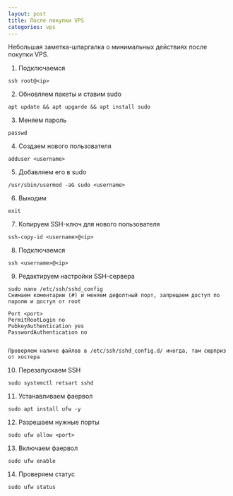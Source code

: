 ```yaml
---
layout: post
title: После покупки VPS
categories: vps
---
```

Небольшая заметка-шпаргалка о минимальных действиях после покупки VPS.

1. Подключаемся
```
ssh root@<ip>
```
2. Обновляем пакеты и ставим sudo
```
apt update && apt upgarde && apt install sudo
```
3. Меняем пароль
```
passwd
```
4. Создаем нового пользователя
```
adduser <username>
```
5. Добавляем его в sudo
```
/usr/sbin/usermod -aG sudo <username>
```
6. Выходим
```
exit
```
7. Копируем SSH-ключ для нового пользователя
```
ssh-copy-id <username>@<ip>
```
8. Подключаемся
```
ssh <username>@<ip>
```
9. Редактируем настройки SSH-сервера
```
sudo nano /etc/ssh/sshd_config
Снимаем коментарии (#) и меняем дефолтный порт, запрещаем доступ по паролю и доступ от root

Port <port>
PermitRootLogin no
PubkeyAuthentication yes
PasswordAuthentication no


Проверяем наличе файлов в /etc/ssh/sshd_config.d/ иногда, там сюрприз от хостера
```
10. Перезапускаем SSH
```
sudo systemctl retsart sshd
```
11. Устанавливаем фаервол
```
sudo apt install ufw -y
```
12. Разрешаем нужные порты
```
sudo ufw allow <port>
```
13. Включаем фаервол
```
sudo ufw enable
```
14. Проверяем статус
```
sudo ufw status
```